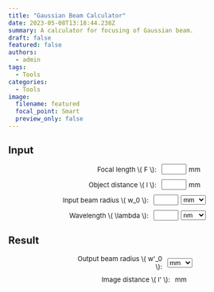 ```yaml
---
title: "Gaussian Beam Calculator"
date: 2023-05-08T13:18:44.238Z
summary: A calculator for focusing of Gaussian beam. 
draft: false
featured: false
authors:
  - admin
tags:
  - Tools
categories:
  - Tools
image:
  filename: featured
  focal_point: Smart
  preview_only: false
---
```

<!DOCTYPE html>
<html lang="en">
<head>
  <meta charset="UTF-8" />
  <meta name="viewport" content="width=device-width, initial-scale=1.0" />
  <title>Gaussian Beam Calculator</title>
  <script id="MathJax-script" async src="https://cdn.jsdelivr.net/npm/mathjax@3/es5/tex-mml-chtml.js"></script>
  <style>
    .input-group {
      display: flex;
      align-items: center;
      justify-content: center;
      margin-bottom: 10px;
      font-size: 10pt;
    }
    .input-group label {
      margin-right: 10px;
      font-size: 10pt;
      width: 180px;
      text-align: right;
    }
    .input-group input, .input-group select {
      margin-right: 5px;
      font-size: 10pt;
      width: 50px;
    }
    #result {
      margin-top: 20px;
      font-size: 10pt;
    }
  </style>
</head>
<body>
  <div id="input">
    <h2 style="font-size: 15pt;">Input</h2>
    <div class="input-container">
      <div class="input-group">
        <label for="F">Focal length \( F \):</label>
        <input type="number" id="F" step="any" required> <span>mm</span>
      </div>
      <div class="input-group">
        <label for="l">Object distance \( l \):</label>
        <input type="number" id="l" step="any" required> <span>mm</span>
      </div>
      <div class="input-group">
        <label for="w0">Input beam radius \( w_0 \):</label>
        <input type="number" id="w0" step="any" required>
        <select id="w0_unit">
          <option value="mm" selected>mm</option>
          <option value="um">μm</option>
        </select>
      </div>
      <div class="input-group">
        <label for="lambda">Wavelength \( \lambda \):</label>
        <input type="number" id="lambda" step="any" required>
        <select id="lambda_unit">
          <option value="nm" selected>nm</option>
          <option value="um">μm</option>
        </select>
      </div>
    </div>
  </div>
  <div id="result">
    <h2 style="font-size: 15pt;">Result</h2>
    <div class="input-container">
      <div class="input-group">
        <label for="w0_prime">Output beam radius \( w'_0 \):</label>
        <span id="w0_prime"></span>
        <select id="w0_prime_unit">
          <option value="mm" selected>mm</option>
          <option value="um">μm</option>
        </select>
      </div>
      <div class="input-group">
        <label for="l_prime">Image distance \( l' \):</label>
        <span id="l_prime"></span> mm
      </div>
    </div>
  </div>

  <script>
    // 获取元素
    const FInput = document.getElementById('F');
    const lInput = document.getElementById('l');
    const w0Input = document.getElementById('w0');
    const w0Unit = document.getElementById('w0_unit');
    const lambdaInput = document.getElementById('lambda');
    const lambdaUnit = document.getElementById('lambda_unit');
    const w0PrimeSpan = document.getElementById('w0_prime');
    const w0PrimeUnit = document.getElementById('w0_prime_unit');
    const lPrimeSpan = document.getElementById('l_prime');

    // 监听输入和单位变化事件，触发计算
    [FInput, lInput, w0Input, w0Unit, lambdaInput, lambdaUnit, w0PrimeUnit].forEach(el => {
      el.addEventListener('input', calculate);
      el.addEventListener('change', calculate);
    });

    // 单位换算辅助函数
    // 转换输入值到米（m）
    function toMeters(value, unit) {
      if (unit === 'mm') return value / 1000;
      if (unit === 'um') return value / 1e6;
      if (unit === 'nm') return value / 1e9;
      return value; // 默认米
    }
    // 从米转换到指定单位
    function fromMeters(value_m, unit) {
      if (unit === 'mm') return value_m * 1000;
      if (unit === 'um') return value_m * 1e6;
      if (unit === 'nm') return value_m * 1e9;
      return value_m;
    }

    function calculate() {
      // 检查输入是否有效
      if (!FInput.value || !lInput.value || !w0Input.value || !lambdaInput.value) {
        w0PrimeSpan.textContent = '';
        lPrimeSpan.textContent = '';
        return;
      }
      const F_m = toMeters(parseFloat(FInput.value), 'mm'); // F 固定单位 mm -> m
      const l_m = toMeters(parseFloat(lInput.value), 'mm'); // l 固定单位 mm -> m
      const w0_m = toMeters(parseFloat(w0Input.value), w0Unit.value);
      const lambda_m = toMeters(parseFloat(lambdaInput.value), lambdaUnit.value);

      // 计算公式
      const denom = Math.pow(l_m - F_m, 2) + Math.pow(Math.PI * Math.pow(w0_m, 2) / lambda_m, 2);
      const l_prime_m = F_m + ( (l_m - F_m) * F_m * F_m ) / denom;
      const w0_prime_squared = (F_m * F_m * w0_m * w0_m) / denom;
      const w0_prime_m = Math.sqrt(w0_prime_squared);

      // 输出单位转换
      const w0_prime_out = fromMeters(w0_prime_m, w0PrimeUnit.value);
      const l_prime_out = l_prime_m * 1000; // l' 输出单位固定mm

      w0PrimeSpan.textContent = w0_prime_out.toFixed(5);
      lPrimeSpan.textContent = l_prime_out.toFixed(5);
    }
  </script>
</body>
</html>

